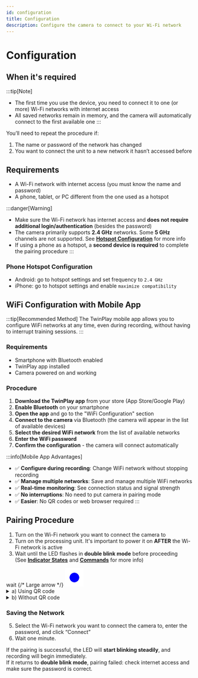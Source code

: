 ```yaml
---
id: configuration
title: Configuration
description: Configure the camera to connect to your Wi-Fi network
---
```


# Configuration

## When it's required
:::tip[Note]
- The first time you use the device, you need to connect it to one (or more) Wi-Fi networks with internet access  
- All saved networks remain in memory, and the camera will automatically connect to the first available one
:::

You’ll need to repeat the procedure if:

1. The name or password of the network has changed  
2. You want to connect the unit to a new network it hasn’t accessed before

## Requirements

- A Wi-Fi network with internet access (you must know the name and password)  
- A phone, tablet, or PC different from the one used as a hotspot

:::danger[Warning]
- Make sure the Wi-Fi network has internet access and **does not require additional login/authentication** (besides the password)  
- The camera primarily supports **2.4 GHz** networks. Some **5 GHz** channels are not supported. See [**Hotspot Configuration**](#phone-hotspot-configuration) for more info  
- If using a phone as a hotspot, a **second device is required** to complete the pairing procedure
:::

### Phone Hotspot Configuration
- Android: go to hotspot settings and set frequency to `2.4 GHz`  
- iPhone: go to hotspot settings and enable `maximize compatibility`

## WiFi Configuration with Mobile App

:::tip[Recommended Method]
The TwinPlay mobile app allows you to configure WiFi networks at any time, even during recording, without having to interrupt training sessions.
:::

### Requirements
- Smartphone with Bluetooth enabled
- TwinPlay app installed  
- Camera powered on and working

### Procedure
1. **Download the TwinPlay app** from your store (App Store/Google Play)
2. **Enable Bluetooth** on your smartphone  
3. **Open the app** and go to the "WiFi Configuration" section
4. **Connect to the camera** via Bluetooth (the camera will appear in the list of available devices)
5. **Select the desired WiFi network** from the list of available networks
6. **Enter the WiFi password**
7. **Confirm the configuration** - the camera will connect automatically

:::info[Mobile App Advantages]
- ✅ **Configure during recording**: Change WiFi network without stopping recording
- ✅ **Manage multiple networks**: Save and manage multiple WiFi networks
- ✅ **Real-time monitoring**: See connection status and signal strength  
- ✅ **No interruptions**: No need to put camera in pairing mode
- ✅ **Easier**: No QR codes or web browser required
:::

## Pairing Procedure

1. Turn on the Wi-Fi network you want to connect the camera to  
2. Turn on the processing unit. It's important to power it on **AFTER** the Wi-Fi network is active  
3. Wait until the LED flashes in **double blink mode** before proceeding  
   (See [**Indicator States**](before-starting#indicator-light-states) and [**Commands**](before-starting#commands) for more info)
   
<div style={{ display: 'flex', alignItems: 'center', justifyContent: 'center' }}>
  <span style={{ fontSize: '20px'}}>wait</span> {/* Large arrow */}
  <img src="/img/blink2_400ms_50_1000ms.gif" alt="lampeggio_doppio" style={{ width: '80px' }} />
</div>

<details>
  <summary>a) Using QR code</summary>
  
3. Scan the first QR code to connect to the TwinPlay Wi-Fi

   <img src="/img/QR_wifi.png" alt="qr_wifi" width="150" />

4. Scan the second QR code to open the TwinPlay configuration page

   <img src="/img/QR_link.png" alt="qr_link" width="150" />
</details>

<details>
  <summary>b) Without QR code</summary>

3. Connect to the network
```
Rete:       TwinPlay 
Password:   TwinPlayCamera 
```

4. Open your browser (Chrome, Safari, etc.) and go to **http://192.168.4.1:5000**, the TwinPlay configuration page will open.
</details>

### Saving the Network

5. Select the Wi-Fi network you want to connect the camera to, enter the password, and click “Connect”  
6. Wait one minute.

If the pairing is successful, the LED will **start blinking steadily**, and recording will begin immediately.  
If it returns to **double blink mode**, pairing failed: check internet access and make sure the password is correct.
